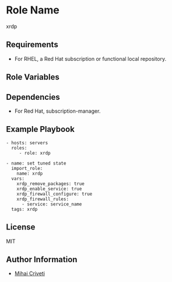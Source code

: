 Role Name
=========

xrdp

Requirements
------------

- For RHEL, a Red Hat subscription or functional local repository.

Role Variables
--------------


Dependencies
------------

- For Red Hat, subscription-manager.

Example Playbook
----------------

    - hosts: servers
      roles:
         - role: xrdp

    - name: set tuned state
      import_role:
        name: xrdp
      vars:
        xrdp_remove_packages: true
        xrdp_enable_service: true
        xrdp_firewall_configure: true
        xrdp_firewall_rules:
          - service: service_name
      tags: xrdp

License
-------

MIT

Author Information
------------------

- [Mihai Criveti](https://www.linkedin.com/in/crivetimihai/)
